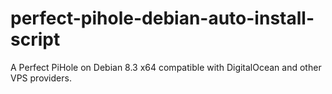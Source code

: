 # perfect-pihole-debian-auto-install-script
A Perfect PiHole on Debian 8.3 x64 compatible with DigitalOcean and other VPS providers.
